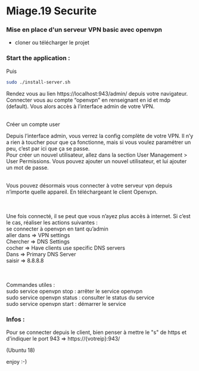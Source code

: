 # Miage.19 Securite


### Mise en place d'un serveur VPN basic avec openvpn

- cloner ou télécharger le projet

### Start the application : 

Puis 

```bash
sudo ./install-server.sh
```


Rendez vous au lien https://localhost:943/admin/ depuis votre navigateur.
Connecter vous au compte “openvpn” en renseignant en id et mdp (default).
Vous alors accès à l’interface admin de votre VPN.
<br><br>

Créer un compte user<br>

Depuis l’interface admin, vous verrez la config complète de votre VPN. Il n’y a rien à toucher pour que ça fonctionne, mais si vous voulez paramétrer un peu, c’est par ici que ça se passe. <br>
Pour créer un nouvel utilisateur, allez dans la section User Management > User Permissions. Vous pouvez ajouter un nouvel utilisateur, et lui ajouter un mot de passe.<br>

<br>
Vous pouvez désormais vous connecter à votre serveur vpn depuis n’importe quelle appareil. En téléchargeant le client Openvpn.

<br><br>
Une fois connecté, il se peut que vous n’ayez plus accès à internet. Si c’est le cas, réaliser les actions suivantes :
<br>
se connecter à openvpn en tant qu’admin<br>
aller dans => VPN settings<br>
Chercher => DNS Settings<br>
cocher => Have clients use specific DNS servers<br>
Dans => Primary DNS Server<br>
saisir => 8.8.8.8<br>

<br><br>
Commandes utiles :<br>
sudo service openvpn stop : arrêter le service openvpn<br>
sudo service openvpn status : consulter le status du service<br>
sudo service openvpn start : démarrer le service<br>



### Infos : 

Pour se connecter depuis le client, bien penser à mettre le "s" de https et d\'indiquer le port 943 => https://{votreip}:943/

(Ubuntu 18)

enjoy :-)

